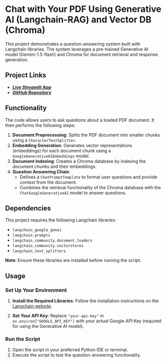 # Chat with Your PDF Using Generative AI (Langchain-RAG) and Vector DB (Chroma)

This project demonstrates a question-answering system built with Langchain libraries. The system leverages a pre-trained Generative AI model (Gemini-1.5-flash) and Chroma for document retrieval and response generation.

## Project Links
- ***[Live Streamlit App](https://chat-with-your-pdf-n8b9z5dxrg7qfyjrawabbq.streamlit.app/)***
- ***[GitHub Repository](https://github.com/akshaykumarkona/Chat-with-Your-PDF-Using-Generative-AI)***

## Functionality

The code allows users to ask questions about a loaded PDF document. It then performs the following steps:

1. **Document Preprocessing**: Splits the PDF document into smaller chunks using a `CharacterTextSplitter`.
2. **Embedding Generation**: Generates vector representations (embeddings) for each document chunk using a `GoogleGenerativeAIEmbeddings` model.
3. **Document Indexing**: Creates a Chroma database by indexing the document chunks and their embeddings.
4. **Question Answering Chain**:
   - Defines a `ChatPromptTemplate` to format user questions and provide context from the document.
   - Combines the retrieval functionality of the Chroma database with the `ChatGoogleGenerativeAI` model to answer questions.

## Dependencies

This project requires the following Langchain libraries:

- `langchain_google_genai`
- `langchain.prompts`
- `langchain_community.document_loaders`
- `langchain_community.vectorstores`
- `langchain_text_splitters`

**Note**: Ensure these libraries are installed before running the script.

## Usage

### Set Up Your Environment

1. **Install the Required Libraries**:
   Follow the installation instructions on the [Langchain website](https://docs.langchain.com/docs/installation).

2. **Set Your API Key**:
   Replace `"your-api-key"` in `os.environ["GOOGLE_API_KEY"]` with your actual Google API Key (required for using the Generative AI model).

### Run the Script

1. Open the script in your preferred Python IDE or terminal.
2. Execute the script to test the question-answering functionality.
